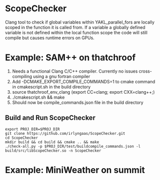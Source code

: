 # ScopeChecker
Clang tool to check if global variables within YAKL_parallel_fors are locally scoped in the function it is called from. If a variable a globally defined variable is not defined within the local function scope the code will still compile but causes runtime errors on GPUs.

# Example: SAM++ on thatchroof
1. Needs a functional Clang C/C++ compiler. Currently no issues cross-compiling using a gnu fortran compiler
2. Add -DCMAKE_EXPORT_COMPILE_COMMANDS=1 to cmake command in cmakescript.sh in the build directory
4. source thatchroof_env_clang (export CC=clang; export CXX=clang++;) 
5. ./cmakescript.sh && make
6. Should now be compile_commands.json file in the build directory


## Build and Run ScopeChecker

```
export PROJ_DIR=$PROJ_DIR
git clone https://github.com/irlyngaas/ScopeChecker.git
cd ScopeChecker
mkdir build && cd build && cmake .. && make 
./check-all.py -p $PROJ_DIR/test/buildcompile_commands.json -l build/src/libScopeChecker.so -n ScopeChecker
```

# Example: MiniWeather on summit
